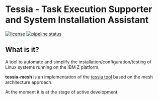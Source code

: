 <!--
Copyright 2021 IBM Corp.

Licensed under the Apache License, Version 2.0 (the "License");
you may not use this file except in compliance with the License.
You may obtain a copy of the License at

   http://www.apache.org/licenses/LICENSE-2.0

Unless required by applicable law or agreed to in writing, software
distributed under the License is distributed on an "AS IS" BASIS,
WITHOUT WARRANTIES OR CONDITIONS OF ANY KIND, either express or implied.
See the License for the specific language governing permissions and
limitations under the License.
-->
# Tessia - Task Execution Supporter and System Installation Assistant

[![license](https://img.shields.io/badge/license-Apache%202.0-blue)](https://gitlab.com/tessia-project/tessia-mesh/-/blob/master/LICENSE)
[![pipeline status](https://img.shields.io/gitlab/pipeline/tessia-project/tessia)](https://gitlab.com/tessia-project/tessia-mesh/)

## What is it?

A tool to automate and simplify the installation/configuration/testing of Linux systems running on the IBM Z platform.

**tessia-mesh** is an implementation of the [tessia tool](https://gitlab.com/tessia-project/tessia) based on the mesh architecture approach.

At the moment it is at the stage of active development.
